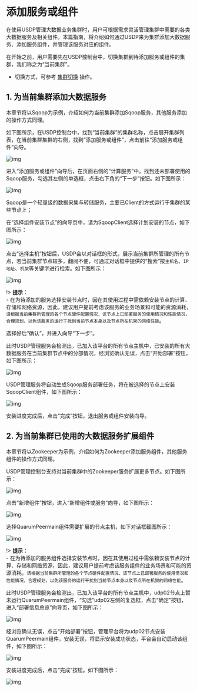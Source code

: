 # 添加服务或组件

在使用USDP管理大数据业务集群时，用户可根据需求灵活管理集群中需要的各类大数据服务及相关组件。本篇指南，将介绍如何通过USDP来为集群添加大数据服务、添加服务组件，并管理该服务对应的组件。



在开始之前，用户需要先在USDP控制台中，切换集群到待添加服务或组件的集群，我们称之为“当前集群”。

- 切换方式，可参考 [集群切换](usdpdc/1.0.x/clusters/clusters?id=_2-集群切换) 操作。





## 1. 为当前集群添加大数据服务

本章节将以Sqoop为示例，介绍如何为当前集群添加Sqoop服务，其他服务添加的操作方式同理。

如下图所示，在USDP控制台中，找到“当前集群”的集群名称，点击展开集群列表，在当前集群集群的右侧，找到“添加服务或组件”，点击前往“添加服务或组件”向导。

![img](../../images/1.0.x/guide/service/service_add_step1.png)

进入“添加服务或组件”向导后，在页面右侧的“计算服务”中，找到还未部署使用的Sqoop服务，勾选其左侧的单选框，点击右下角的“下一步”按钮。如下图所示：

![img](../../images/1.0.x/guide/service/service_add_step2.png)

Sqoop是一个轻量级的数据采集与转储服务，主要已Client的方式运行于集群的某些节点上；

在“选择组件安装节点”的向导页中，请为SqoopClient选择计划安装的节点，如下图所示：

![img](../../images/1.0.x/guide/service/service_add_step3.png)

点击“选择主机”按钮后，USDP会以对话框的形式，展示当前集群所管理的所有节点，若当前集群节点较多，翻阅不便，可通过对话框中提供的“搜索”按`主机名`、`IP地址`、`机架`等关键字进行检索。如下图所示：

![img](../../images/1.0.x/guide/service/service_add_step4.png)

!> **提示：**</br>- 在为待添加的服务选择安装节点时，因在其使用过程中需依赖安装节点的计算、存储和网络资源，因此，建议用户提前考虑该服务的业务场景和可能的资源消耗，`请根据当前集群所管理的各个节点硬件配置情况、该节点上已部署服务的使用情况和性能情况，合理规划，以免该服务的运行干扰到当前节点本身以及节点所在机架的网络性能`。

选择好后“确认”，并进入向导“下一步”。

此时USDP管理服务会检测出，已加入该平台的所有节点主机中，已安装的所有大数据服务在当前集群节点中的分部情况，经浏览确认无误，点击“开始部署”按钮，如下图所示：

![img](../../images/1.0.x/guide/service/service_add_step5.png)

USDP管理服务将自动生成Sqoop服务部署任务，将在被选择的节点上安装SqoopClient组件，如下图所示：

![img](../../images/1.0.x/guide/service/service_add_step6.png)

安装进度完成后，点击“完成”按钮，退出服务或组件安装向导。



## 2. 为当前集群已使用的大数据服务扩展组件

本章节将以Zookeeper为示例，介绍如何为Zookeeper添加服务组件，其他服务组件的操作方式同理。

USDP管理控制台支持对当前集群中的Zookeeper服务扩展更多节点。如下图所示：

![img](../../images/1.0.x/guide/service/storage_zk_subpart_add.png)

点击“新增组件”按钮，进入“新增组件或服务”向导，如下图所示：

![img](../../images/1.0.x/guide/service/storage_zk_subpart_add_guide1.png)

选择QuarumPeermain组件需要扩展的节点主机，如下对话框截图所示：

![img](../../images/1.0.x/guide/service/storage_zk_subpart_add_guide2.png)

!> **提示：**</br>- 在为待添加的服务组件选择安装节点时，因在其使用过程中需依赖安装节点的计算、存储和网络资源，因此，建议用户提前考虑该服务组件的业务场景和可能的资源消耗，`请根据当前集群所管理的各个节点硬件配置情况、该节点上已部署服务的使用情况和性能情况，合理规划，以免该服务的运行干扰到当前节点本身以及节点所在机架的网络性能`。

此时USDP管理服务会检测出，已加入该平台的所有节点主机中，udp02节点上暂未运行QuarumPeermain组件，“勾选”udp02左侧的复选框，点击“确定”按钮，进入“部署信息总览”向导页，如下图所示：

![img](../../images/1.0.x/guide/service/storage_zk_subpart_add_guide3.png)

经浏览确认无误，点击“开始部署”按钮，管理平台将为udp02节点安装QuarumPeermain组件，安装无误，将显示安装成功状态，平台会自动启动该组件，如下图所示：

![img](../../images/1.0.x/guide/service/storage_zk_subpart_add_guide4.png)

安装进度完成后，点击“完成”按钮。如下图所示：

![img](../../images/1.0.x/guide/service/storage_zk_subpart_add_guide5.png)



